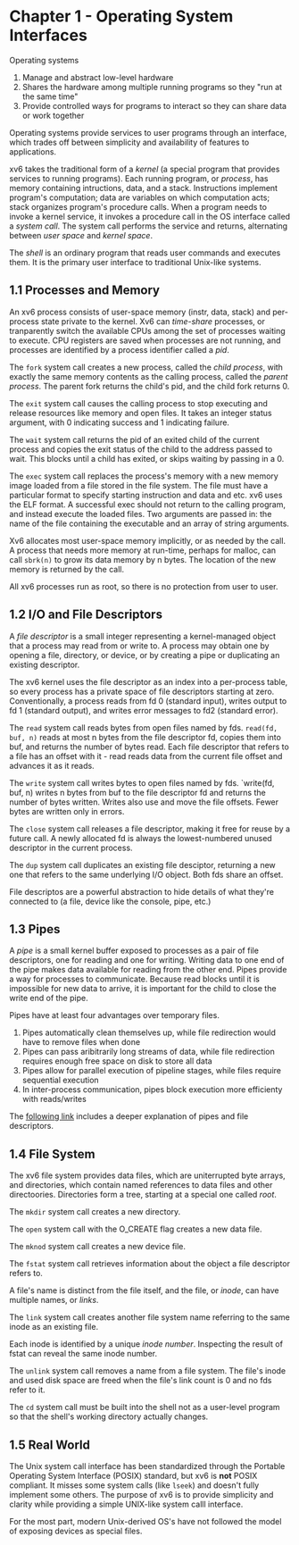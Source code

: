 # Chapter 1 - Operating System Interfaces

Operating systems
1. Manage and abstract low-level hardware
2. Shares the hardware among multiple running programs so they "run at the same time"
3. Provide controlled ways for programs to interact so they can share data or work together

Operating systems provide services to user programs through an interface, which trades off between simplicity and availability of features to applications.

xv6 takes the traditional form of a _kernel_ (a special program that provides services to running programs). Each running program, or _process_, has memory containing intructions, data, and a stack. Instructions implement program's computation; data are variables on which computation acts; stack organizes program's procedure calls. When a program needs to invoke a kernel service, it invokes a procedure call in the OS interface called a _system call_. The system call performs the service and returns, alternating between _user space_ and _kernel space_.

The _shell_ is an ordinary program that reads user commands and executes them. It is the primary user interface to traditional Unix-like systems.

## 1.1 Processes and Memory
An xv6 process consists of user-space memory (instr, data, stack) and per-process state private to the kernel. Xv6 can _time-share_ processes, or tranparently switch the available CPUs among the set of processes waiting to execute. CPU registers are saved when processes are not running, and processes are identified by a process identifier called a _pid_.

The `fork` system call creates a new process, called the _child process_, with exactly the same memory contents as the calling process, called the _parent process_. The parent fork returns the child's pid, and the child fork returns 0.

The `exit` system call causes the calling process to stop executing and release resources like memory and open files. It takes an integer status argument, with 0 indicating success and 1 indicating failure.

The `wait` system call returns the pid of an exited child of the current process and copies the exit status of the child to the address passed to wait. This blocks until a child has exited, or skips waiting by passing in a 0.

The `exec` system call replaces the process's memory with a new memory image loaded from a file stored in the file system. The file must have a particular format to specify starting instruction and data and etc. xv6 uses the ELF format. A successful exec should not return to the calling program, and instead execute the loaded files. Two arguments are passed in: the name of the file containing the executable and an array of string arguments.

Xv6 allocates most user-space memory implicitly, or as needed by the call. A process that needs  more memory at run-time, perhaps for malloc, can call `sbrk(n)` to grow its data memory by n bytes. The location of the new memory is returned by the call.

All xv6 processes run as root, so there is no protection from user to user.

## 1.2 I/O and File Descriptors
A _file descriptor_ is a small integer representing a kernel-managed object that a process may read from or write to. A process may obtain one by opening a file, directory, or device, or by creating a pipe or duplicating an existing descriptor.

The xv6 kernel uses the file descriptor as an index into a per-process table, so every process has a private space of file descriptors starting at zero. Conventionally, a process reads from fd 0 (standard input), writes output to fd 1 (standard output), and writes error  messages to fd2 (standard error).

The `read` system call reads bytes from open files named by fds. `read(fd, buf, n)` reads at most n bytes from the file descriptor fd, copies them into buf, and returns the number of bytes read. Each file descriptor that refers to a file has an offset with it - read reads data from the current file offset and advances it as it reads.

The `write` system call writes bytes to open files named by fds. `write(fd, buf, n) writes n bytes from buf to the file descriptor fd and returns the number of bytes written. Writes also use and move the file offsets. Fewer bytes are written only in errors.

The `close` system call releases a file descriptor, making it free for reuse by a future call. A newly allocated fd is always the lowest-numbered unused descriptor in the current process.

The `dup` system call duplicates an existing file desciptor, returning a new one that refers to the same underlying I/O object. Both fds share an offset.

File descriptos are a powerful abstraction to hide details of what they're connected to (a file, device like the console, pipe, etc.)

## 1.3 Pipes
A _pipe_ is a small kernel buffer exposed to processes as a pair of file descriptors, one for reading and one for writing. Writing data to one end of the pipe makes data available for reading from the other end. Pipes provide a way for processes to communicate. Because read blocks until it is impossible for new data to arrive, it is important for the child to close the write end of the pipe.

Pipes have at least four advantages over temporary files.
1. Pipes automatically clean themselves up, while file redirection would have to remove files when done
2. Pipes can pass aribitrarily long streams of data, while file redirection requires enough free space on disk to store all data
3. Pipes allow for parallel execution of pipeline stages, while files require sequential execution
4. In inter-process communication, pipes block execution more efficienty with reads/writes

The [following link](http://web.cse.ohio-state.edu/~mamrak.1/CIS762/pipes_lab_notes.html) includes a deeper explanation of pipes and file descriptors.

## 1.4 File System
The xv6 file system provides data files, which are uniterrupted byte arrays, and directories, which contain named references to data files and other directoories. Directories form a tree, starting at a special one called _root_.

The `mkdir` system call creates a new directory.

The `open` system call with the O_CREATE flag creates a new data file.

The `mknod` system call creates a new device file.

The `fstat` system call retrieves information about the object a file descriptor refers to.

A file's name is distinct from the file itself, and the file, or _inode_, can have multiple names, or _links_.

The `link` system call creates another file system name referring to the same inode as an existing file.

Each inode is identified by a unique _inode number_. Inspecting the result of fstat can reveal the same inode number.

The `unlink` system call removes a name from a file system. The file's inode and used disk space are freed when the file's link count is 0 and no fds refer to it.

The `cd` system call must be built into the shell not as a user-level program so that the shell's working directory actually changes.

## 1.5 Real World
The Unix system call interface has been standardized through the Portable Operating System Interface (POSIX) standard, but xv6 is **not** POSIX compliant. It misses some system calls (like `lseek`) and doesn't fully implement some others. The purpose of xv6 is to provide simplicity and clarity while providing a simple UNIX-like system calll interface.

For the most part, modern Unix-derived OS's have not followed the model of exposing devices as special files.
